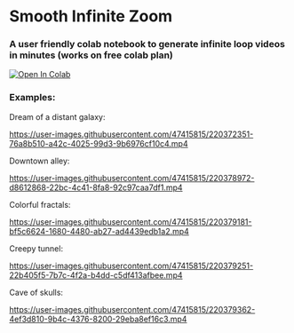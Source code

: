 # Smooth Infinite Zoom  

### A user friendly colab notebook to generate infinite loop videos in minutes (works on free colab plan)
  
<a target="_blank" href="https://colab.research.google.com/github/BalintKomjati/smooth-infinite-zoom/blob/main/smooth_infinite_zoom.ipynb">
  <img src="https://colab.research.google.com/assets/colab-badge.svg" alt="Open In Colab"/>
</a>



### Examples:

Dream of a distant galaxy:

https://user-images.githubusercontent.com/47415815/220372351-76a8b510-a42c-4025-99d3-9b6976cf10c4.mp4

Downtown alley:

https://user-images.githubusercontent.com/47415815/220378972-d8612868-22bc-4c41-8fa8-92c97caa7df1.mp4

Colorful fractals:

https://user-images.githubusercontent.com/47415815/220379181-bf5c6624-1680-4480-ab27-ad4439edb1a2.mp4

Creepy tunnel:

https://user-images.githubusercontent.com/47415815/220379251-22b405f5-7b7c-4f2a-b4dd-c5df413afbee.mp4

Cave of skulls:

https://user-images.githubusercontent.com/47415815/220379362-4ef3d810-9b4c-4376-8200-29eba8ef16c3.mp4


